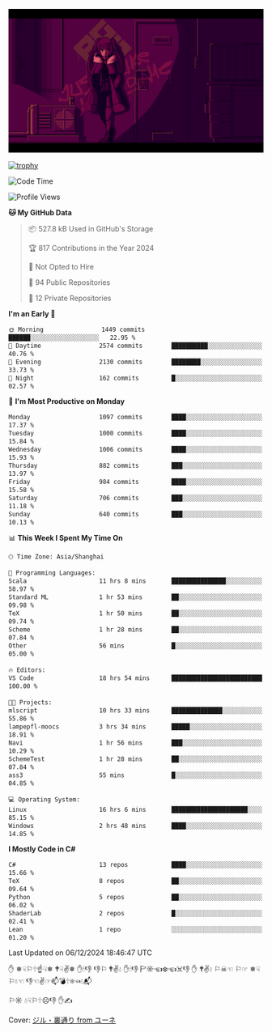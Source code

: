 ![](imgs/main.png)

[![trophy](https://github-profile-trophy.vercel.app/?username=NeilKleistGao&theme=dracula)](https://github.com/ryo-ma/github-profile-trophy)

<!--START_SECTION:waka-->
![Code Time](http://img.shields.io/badge/Code%20Time-1%2C487%20hrs%2049%20mins-blue)

![Profile Views](http://img.shields.io/badge/Profile%20Views-0-blue)

**🐱 My GitHub Data** 

> 📦 527.8 kB Used in GitHub's Storage 
 > 
> 🏆 817 Contributions in the Year 2024
 > 
> 🚫 Not Opted to Hire
 > 
> 📜 94 Public Repositories 
 > 
> 🔑 12 Private Repositories 
 > 
**I'm an Early 🐤** 

```text
🌞 Morning                1449 commits        ██████░░░░░░░░░░░░░░░░░░░   22.95 % 
🌆 Daytime                2574 commits        ██████████░░░░░░░░░░░░░░░   40.76 % 
🌃 Evening                2130 commits        ████████░░░░░░░░░░░░░░░░░   33.73 % 
🌙 Night                  162 commits         █░░░░░░░░░░░░░░░░░░░░░░░░   02.57 % 
```
📅 **I'm Most Productive on Monday** 

```text
Monday                   1097 commits        ████░░░░░░░░░░░░░░░░░░░░░   17.37 % 
Tuesday                  1000 commits        ████░░░░░░░░░░░░░░░░░░░░░   15.84 % 
Wednesday                1006 commits        ████░░░░░░░░░░░░░░░░░░░░░   15.93 % 
Thursday                 882 commits         ███░░░░░░░░░░░░░░░░░░░░░░   13.97 % 
Friday                   984 commits         ████░░░░░░░░░░░░░░░░░░░░░   15.58 % 
Saturday                 706 commits         ███░░░░░░░░░░░░░░░░░░░░░░   11.18 % 
Sunday                   640 commits         ███░░░░░░░░░░░░░░░░░░░░░░   10.13 % 
```


📊 **This Week I Spent My Time On** 

```text
🕑︎ Time Zone: Asia/Shanghai

💬 Programming Languages: 
Scala                    11 hrs 8 mins       ███████████████░░░░░░░░░░   58.97 % 
Standard ML              1 hr 53 mins        ██░░░░░░░░░░░░░░░░░░░░░░░   09.98 % 
TeX                      1 hr 50 mins        ██░░░░░░░░░░░░░░░░░░░░░░░   09.74 % 
Scheme                   1 hr 28 mins        ██░░░░░░░░░░░░░░░░░░░░░░░   07.84 % 
Other                    56 mins             █░░░░░░░░░░░░░░░░░░░░░░░░   05.00 % 

🔥 Editors: 
VS Code                  18 hrs 54 mins      █████████████████████████   100.00 % 

🐱‍💻 Projects: 
mlscript                 10 hrs 33 mins      ██████████████░░░░░░░░░░░   55.86 % 
lampepfl-moocs           3 hrs 34 mins       █████░░░░░░░░░░░░░░░░░░░░   18.91 % 
Navi                     1 hr 56 mins        ███░░░░░░░░░░░░░░░░░░░░░░   10.29 % 
SchemeTest               1 hr 28 mins        ██░░░░░░░░░░░░░░░░░░░░░░░   07.84 % 
ass3                     55 mins             █░░░░░░░░░░░░░░░░░░░░░░░░   04.85 % 

💻 Operating System: 
Linux                    16 hrs 6 mins       █████████████████████░░░░   85.15 % 
Windows                  2 hrs 48 mins       ████░░░░░░░░░░░░░░░░░░░░░   14.85 % 
```

**I Mostly Code in C#** 

```text
C#                       13 repos            ████░░░░░░░░░░░░░░░░░░░░░   15.66 % 
TeX                      8 repos             ██░░░░░░░░░░░░░░░░░░░░░░░   09.64 % 
Python                   5 repos             ██░░░░░░░░░░░░░░░░░░░░░░░   06.02 % 
ShaderLab                2 repos             █░░░░░░░░░░░░░░░░░░░░░░░░   02.41 % 
Lean                     1 repo              ░░░░░░░░░░░░░░░░░░░░░░░░░   01.20 % 
```




 Last Updated on 06/12/2024 18:46:47 UTC
<!--END_SECTION:waka-->

✋ ❄☟⚐🕆☝☟❄ 🕈☟✌❄ ✋🕯👎 👎⚐ 🕈✌💧 ✋🕯👎 🏱☼☜❄☜☠👎 ✋ 🕈✌💧 ⚐☠☜ ⚐☞ ❄☟⚐💧☜ 👎☜✌☞📫💣🕆❄☜💧📬

⚐☼ 💧☟⚐🕆☹👎 ✋✍

Cover: [ジル・裏通り from ユーネ](https://www.pixiv.net/artworks/62127066)
